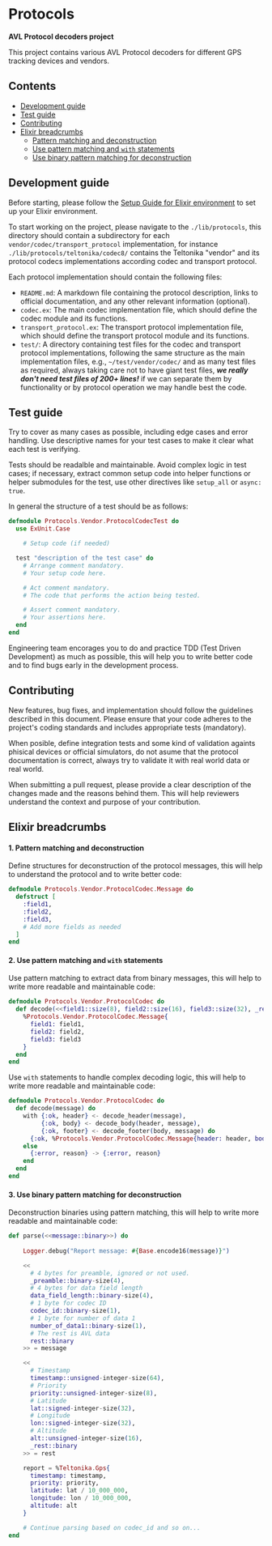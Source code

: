 # Protocols

**AVL Protocol decoders project**

This project contains various AVL Protocol decoders for different GPS tracking devices and vendors.

## Contents
  - [Development guide](./README.md#development-guide)
  - [Test guide](./README.md#test-guide)
  - [Contributing](./README.md#contributing)
  - [Elixir breadcrumbs](./README.md#elixir-breadcrumbs)
    - [Pattern matching and deconstruction](./README.md#1-pattern-matching-and-deconstruction)
    - [Use pattern matching and `with` statements](./README.md#2-use-pattern-matching-and-with-statements)
    - [Use binary pattern matching for deconstruction](./README.md#3-use-binary-pattern-matching-for-deconstruction)

## Development guide

Before starting, please follow the [Setup Guide for Elixir environment](../SETUP.md) to set up your Elixir environment.

To start working on the project, please navigate to the `./lib/protocols`, this directory should contain a subdirectory for each `vendor/codec/transport_protocol` implementation, for instance `./lib/protocols/teltonika/codec8/` contains the Teltonika "vendor" and its protocol codecs implementations according codec and transport protocol.

Each protocol implementation should contain the following files:
- `README.md`: A markdown file containing the protocol description, links to official documentation, and any other relevant information (optional).
- `codec.ex`: The main codec implementation file, which should define the codec module and its functions.
- `transport_protocol.ex`: The transport protocol implementation file, which should define the transport protocol module and its functions.
- `test/`: A directory containing test files for the codec and transport protocol implementations, following the same structure as the main implementation files, e.g., `~/test/vendor/codec/` and as many test files as required, always taking care not to have giant test files, **_we really don't need test files of 200+ lines!_** if we can separate them by functionality or by protocol operation we may handle best the code.

## Test guide

Try to cover as many cases as possible, including edge cases and error handling. Use descriptive names for your test cases to make it clear what each test is verifying.

Tests should be readalble and maintainable. Avoid complex logic in test cases; if necessary, extract common setup code into helper functions or helper submodules for the test, use other directives like `setup_all` or `async: true`.

In general the structure of a test should be as follows:

```elixir
defmodule Protocols.Vendor.ProtocolCodecTest do
  use ExUnit.Case

    # Setup code (if needed)

  test "description of the test case" do
    # Arrange comment mandatory.
    # Your setup code here.

    # Act comment mandatory.
    # The code that performs the action being tested.

    # Assert comment mandatory.
    # Your assertions here.
  end
end
```

Engineering team encorages you to do and practice TDD (Test Driven Development) as much as possible, this will help you to write better code and to find bugs early in the development process.

## Contributing

New features, bug fixes, and implementation should follow the guidelines described in this document. Please ensure that your code adheres to the project's coding standards and includes appropriate tests (mandatory).

When posible, define integration tests and some kind of validation againts phisical devices or official simulators, do not asume that the protocol documentation is correct, always try to validate it with real world data or real world.

When submitting a pull request, please provide a clear description of the changes made and the reasons behind them. This will help reviewers understand the context and purpose of your contribution.

## Elixir breadcrumbs

#### 1. Pattern matching and deconstruction

Define structures for deconstruction of the protocol messages, this will help to understand the protocol and to write better code:

```elixir
defmodule Protocols.Vendor.ProtocolCodec.Message do
  defstruct [
    :field1,
    :field2,
    :field3,
    # Add more fields as needed
  ]
end
```

#### 2. Use pattern matching and `with` statements

Use pattern matching to extract data from binary messages, this will help to write more readable and maintainable code:

```elixir
defmodule Protocols.Vendor.ProtocolCodec do
  def decode(<<field1::size(8), field2::size(16), field3::size(32), _rest::binary>>) do
    %Protocols.Vendor.ProtocolCodec.Message{
      field1: field1,
      field2: field2,
      field3: field3
    }
  end
end
```

Use `with` statements to handle complex decoding logic, this will help to write more readable and maintainable code:

```elixir
defmodule Protocols.Vendor.ProtocolCodec do
  def decode(message) do
    with {:ok, header} <- decode_header(message),
         {:ok, body} <- decode_body(header, message),
         {:ok, footer} <- decode_footer(body, message) do
      {:ok, %Protocols.Vendor.ProtocolCodec.Message{header: header, body: body, footer: footer}}
    else
      {:error, reason} -> {:error, reason}
    end
  end
end
```

#### 3. Use binary pattern matching for deconstruction

Deconstruction binaries using pattern matching, this will help to write more readable and maintainable code:

```elixir
def parse(<<message::binary>>) do
    
    Logger.debug("Report message: #{Base.encode16(message)}")

    <<
      # 4 bytes for preamble, ignored or not used.
      _preamble::binary-size(4),
      # 4 bytes for data field length
      data_field_length::binary-size(4),
      # 1 byte for codec ID
      codec_id::binary-size(1),
      # 1 byte for number of data 1
      number_of_data1::binary-size(1),
      # The rest is AVL data
      rest::binary
    >> = message

    <<
      # Timestamp
      timestamp::unsigned-integer-size(64),
      # Priority
      priority::unsigned-integer-size(8),
      # Latitude
      lat::signed-integer-size(32),
      # Longitude
      lon::signed-integer-size(32),
      # Altitude
      alt::unsigned-integer-size(16),
      _rest::binary
    >> = rest

    report = %Teltonika.Gps{
      timestamp: timestamp,
      priority: priority,
      latitude: lat / 10_000_000,
      longitude: lon / 10_000_000,
      altitude: alt
    }

    # Continue parsing based on codec_id and so on...
end
```